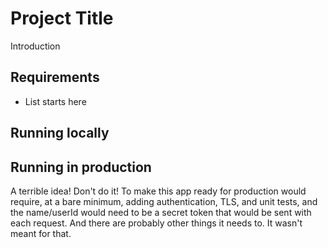 # Project Title

Introduction

## Requirements

- List starts here

## Running locally


## Running in production

A terrible idea! Don't do it! To make this app ready for production would require, at a bare minimum, adding authentication, TLS, and unit tests, and the name/userId would need to be a secret token that would be sent with each request. And there are probably other things it needs to. It wasn't meant for that. 
